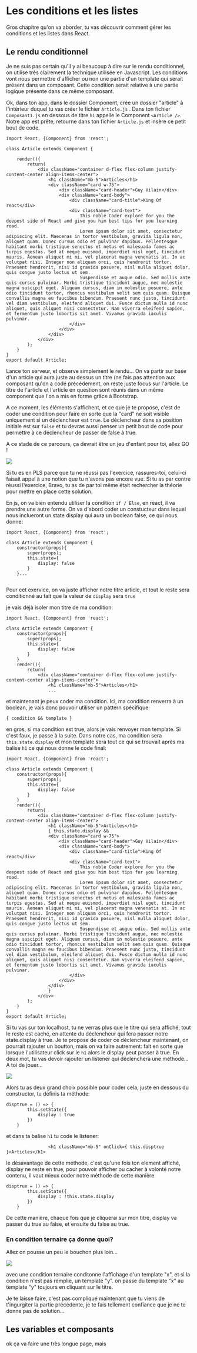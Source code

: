 <h1>Les conditions et les listes</h1>

Gros chapitre qu'on va aborder, tu vas découvrir comment gérer les conditions et les listes dans React.

<h2>Le rendu conditionnel</h2>

Je ne suis pas certain qu'il y ai beaucoup à dire sur le rendu conditionnel, on utilise très clairement la technique utilisée en Javascript.
Les conditions vont nous permettre d'afficher ou non une partie d'un template qui serait présent dans un composant. Cette condition serait relative à une partie logique présente dans ce même composant.

Ok, dans ton app, dans le dossier Component, crée un dossier "article" à l'intérieur duquel tu vas créer le fichier ```Article.js``` .
Dans ton fichier ```Composant1.js``` en dessous de titre ```h1``` appelle le Component ```<Article />```.
Notre app est prête, retourne dans ton fichier ```Article.js``` et insère ce petit bout de code. 


```
import React, {Component} from 'react';

class Article extends Component {

    render(){
        return(
            <div className="container d-flex flex-column justify-content-center align-items-center">
                <h1 className="mb-5">Articles</h1>
                <div className="card w-75">
                    <div className="card-header">Guy Vilain</div>
                    <div className="card-body">
                        <div className="card-title">King Of react</div>
                        <div className="card-text">
                            This noble Coder explore for you the deepest side of React and give you him best tips for you learning road.
                            Lorem ipsum dolor sit amet, consectetur adipiscing elit. Maecenas in tortor vestibulum, gravida ligula non, aliquet quam. Donec cursus odio et pulvinar dapibus. Pellentesque habitant morbi tristique senectus et netus et malesuada fames ac turpis egestas. Sed at neque euismod, imperdiet nisl eget, tincidunt mauris. Aenean aliquet mi mi, vel placerat magna venenatis at. In ac volutpat nisi. Integer non aliquam orci, quis hendrerit tortor. Praesent hendrerit, nisi id gravida posuere, nisl nulla aliquet dolor, quis congue justo lectus ut sem.
                            Suspendisse et augue odio. Sed mollis ante quis cursus pulvinar. Morbi tristique tincidunt augue, nec molestie magna suscipit eget. Aliquam cursus, diam in molestie posuere, ante odio tincidunt tortor, rhoncus vestibulum velit sem quis quam. Quisque convallis magna eu faucibus bibendum. Praesent nunc justo, tincidunt vel diam vestibulum, eleifend aliquet dui. Fusce dictum nulla id nunc aliquet, quis aliquet nisi consectetur. Nam viverra eleifend sapien, et fermentum justo lobortis sit amet. Vivamus gravida iaculis pulvinar.
                        </div>
                    </div>
                </div>
            </div>
        );
    }
}
export default Article;
```

Lance ton serveur, et observe simplement le rendu... On va partir sur base d'un article qui aura juste au dessus un titre (ne fais pas attention aux composant qu'on a codé précédement, on reste juste focus sur l'article.
Le titre de l'article et l'article en question sont réunis dans un même component que l'on a mis en forme grâce à Bootstrap.

A ce moment, les éléments s'affichent, et ce que je te propose, c'est de coder une condition pour faire en sorte que la "card" ne soit visible uniquement si un déclencheur est ```true```. Le déclencheur dans sa position initiale est sur ```false``` et tu devras aussi penser un petit bout de code pour permettre à ce déclencheur de passer de false à true.

A ce stade de ce parcours, ça devrait être un jeu d'enfant pour toi, allez GO !

<img src="https://media1.tenor.com/images/37fa200425df491a814cecc1bf6d0d69/tenor.gif?itemid=4655657" />

Si tu es en PLS parce que tu ne réussi pas l'exercice, rassures-toi, celui-ci faisait appel à une notion que tu n'avons pas encore vue. Si tu as par contre réussi l'exercice, Bravo, tu as de par toi même était rechercher la théorie pour mettre en place cette solution.

En js, on va bien entendu utiliser la condition ```if / Else```, en react, il va prendre une autre forme.
On va d'abord coder un constucteur dans lequel nous inclueront un state display qui aura un boolean false, ce qui nous donne:

```
import React, {Component} from 'react';

class Article extends Component {
    constructor(props){
        super(props);
        this.state={
            display: false
        }
    }...
    
```
Pour cet exervice, on va juste afficher notre titre article, et tout le reste sera conditionné au fait que la valeur de ```display``` sera ```true``` 

je vais déjà isoler mon titre de ma condition:

```
import React, {Component} from 'react';

class Article extends Component {
    constructor(props){
        super(props);
        this.state={
            display: false
        }
    }
    render(){
        return(
            <div className="container d-flex flex-column justify-content-center align-items-center">
                <h1 className="mb-5">Articles</h1>
                ...
```

et maintenant je peux coder ma condition. Ici, ma condition renverra à un boolean, je vais donc pouvoir utiliser un pattern spécifique:

```{ condition && template }```

en gros, si ma condition est true, alors je vais renvoyer mon template. Si c'est faux, je passe à la suite. Dans notre cas, ma condition sera ```this.state.display``` et mon template sera tout ce qui se trouvait après ma balise ```h1``` ce qui nous donne le code final:

```
import React, {Component} from 'react';

class Article extends Component {
    constructor(props){
        super(props);
        this.state={
            display: false
        }
    }
    render(){
        return(
            <div className="container d-flex flex-column justify-content-center align-items-center">
                <h1 className="mb-5">Articles</h1>
                { this.state.display && 
                <div className="card w-75">
                    <div className="card-header">Guy Vilain</div>
                    <div className="card-body">
                        <div className="card-title">King Of react</div>
                        <div className="card-text">
                            This noble Coder explore for you the deepest side of React and give you him best tips for you learning road.
                            Lorem ipsum dolor sit amet, consectetur adipiscing elit. Maecenas in tortor vestibulum, gravida ligula non, aliquet quam. Donec cursus odio et pulvinar dapibus. Pellentesque habitant morbi tristique senectus et netus et malesuada fames ac turpis egestas. Sed at neque euismod, imperdiet nisl eget, tincidunt mauris. Aenean aliquet mi mi, vel placerat magna venenatis at. In ac volutpat nisi. Integer non aliquam orci, quis hendrerit tortor. Praesent hendrerit, nisi id gravida posuere, nisl nulla aliquet dolor, quis congue justo lectus ut sem.
                            Suspendisse et augue odio. Sed mollis ante quis cursus pulvinar. Morbi tristique tincidunt augue, nec molestie magna suscipit eget. Aliquam cursus, diam in molestie posuere, ante odio tincidunt tortor, rhoncus vestibulum velit sem quis quam. Quisque convallis magna eu faucibus bibendum. Praesent nunc justo, tincidunt vel diam vestibulum, eleifend aliquet dui. Fusce dictum nulla id nunc aliquet, quis aliquet nisi consectetur. Nam viverra eleifend sapien, et fermentum justo lobortis sit amet. Vivamus gravida iaculis pulvinar.
                        </div>
                    </div>
                </div>
                }
            </div>
        );
    }
}
export default Article;
``` 

Si tu vas sur ton localhost, tu ne verras plus que le titre qui sera affiché, tout le reste est caché, en attente du déclencheur qui fera passer notre state.display à true.
Je te propose de coder ce déclencheur maintenant, on pourrait rajouter un boutton, mais on va faire autrement:  fait en sorte que lorsque l'utilisateur click sur le ```h1``` alors le display peut passer à true. En deux mot, tu vas devoir rajouter un listener qui déclenchera une méthode... A toi de jouer...

<img src="https://media.giphy.com/media/3ohs4oGkjb5jQ6dCUw/giphy.gif" />

Alors tu as deux grand choix possible pour coder cela, juste en dessous du constructor, tu définis ta méthode:

```    
disptrue = () => {
        this.setState({
            display : true
        })
    }
```

et dans ta balise ```h1``` tu code le listener:

```
                <h1 className="mb-5" onClick={ this.disptrue }>Articles</h1>
```

le désavantage de cette méthode, c'est qu'une fois ton element affiché, display ne reste en true, pour pouvoir afficher ou cacher à volonté notre contenu, il vaut mieux coder notre méthode de cette manière:

```    
disptrue = () => {
        this.setState({
            display : !this.state.display
        })
    }
```
De cette manière, chaque fois que je cliquerai sur mon titre, display va passer du true au false, et ensuite du false au true.


<h3> En condition ternaire ça donne quoi?</h3>

Allez on pousse un peu le bouchon plus loin...

<img src="https://media.giphy.com/media/AnTT33oyLxlHq/giphy.gif" />

avec une condition ternaire conditonne l'affichage d'un template "x", et si la condition n'est pas remplie, un template "y". on passe du template "x" au template "y" toujours en cliquant sur le titre.

Je te laisse faire, c'est pas compliqué maintenant que tu viens de t'ingurgiter la partie précédente, je te fais tellement confiance que je ne te donne pas de solution...

<h2 id="variable"> Les variables et composants</h2>

ok ça va faire une très longue page, mais


